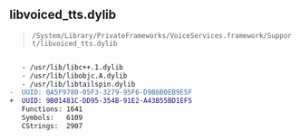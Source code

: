 ## libvoiced_tts.dylib

> `/System/Library/PrivateFrameworks/VoiceServices.framework/Support/libvoiced_tts.dylib`

```diff

   - /usr/lib/libc++.1.dylib
   - /usr/lib/libobjc.A.dylib
   - /usr/lib/libtailspin.dylib
-  UUID: 0A5F9780-05F3-3279-95F6-D9B6B0EB9E5F
+  UUID: 9B01481C-DD95-354B-91E2-A43B55BD1EF5
   Functions: 1641
   Symbols:   6109
   CStrings:  2907

```
